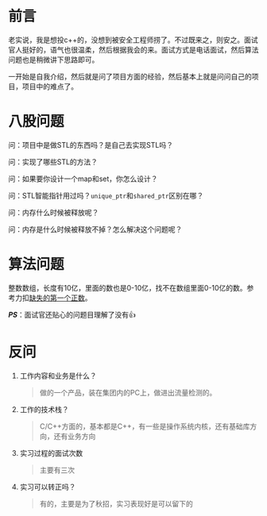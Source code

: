 # 前言

老实说，我是想投c++的，没想到被安全工程师捞了。不过既来之，则安之。面试官人挺好的，语气也很温柔，然后根据我会的来。面试方式是电话面试，然后算法问题也是稍微讲下思路即可。

一开始是自我介绍，然后就是问了项目方面的经验，然后基本上就是问问自己的项目，项目中的难点了。

# 八股问题

问：项目中是做STL的东西吗？是自己去实现STL吗？

问：实现了哪些STL的方法？

问：如果要你设计一个map和set，你怎么设计？

问：STL智能指针用过吗？`unique_ptr`和`shared_ptr`区别在哪？

问：内存什么时候被释放呢？

问：内存是什么时候被释放不掉？怎么解决这个问题呢？

# 算法问题

整数数组，长度有10亿，里面的数也是0-10亿，找不在数组里面0-10亿的数。参考力扣[缺失的第一个正数](https://leetcode.cn/problems/first-missing-positive/description/)。

***PS***：面试官还贴心的问题目理解了没有👍

# 反问

1.   工作内容和业务是什么？

     >   做的一个产品，装在集团内的PC上，做进出流量检测的。

2.   工作的技术栈？

     >    C/C++方面的，基本都是C++，有一些是操作系统内核，还有基础库方向，还有业务方向

3.   实习过程的面试次数

     >   主要有三次

4.   实习可以转正吗？

     >   有的，主要是为了秋招，实习表现好是可以留下的
